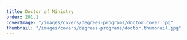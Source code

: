 ```yaml
---
title: Doctor of Ministry
order: 201.1
coverImage: "/images/covers/degrees-programs/doctor.cover.jpg"
thumbnail: "/images/covers/degrees-programs/doctor.thumbnail.jpg"
---
```

